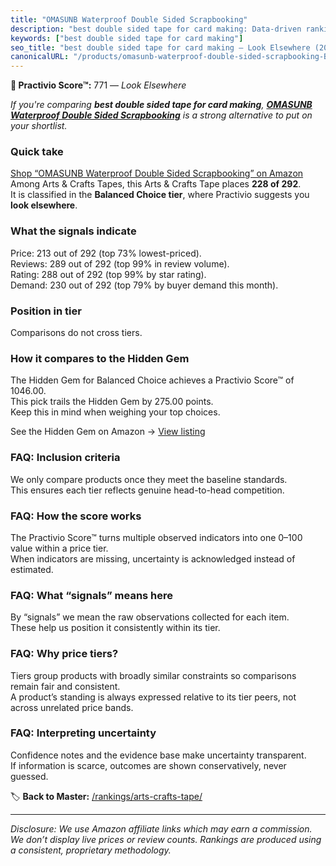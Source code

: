 ```yaml
---
title: "OMASUNB Waterproof Double Sided Scrapbooking"
description: "best double sided tape for card making: Data-driven ranking using the Practivio Score™. Positioned by quality, value, demand, findability, momentum."
keywords: ["best double sided tape for card making"]
seo_title: "best double sided tape for card making — Look Elsewhere (2025)"
canonicalURL: "/products/omasunb-waterproof-double-sided-scrapbooking-B0FJF9SDXN/"
---
```


**🚫 Practivio Score™:** 771 — _Look Elsewhere_


*If you're comparing **best double sided tape for card making**, **[OMASUNB Waterproof Double Sided Scrapbooking](https://www.amazon.com/dp/B0FJF9SDXN?tag=practivio-20)** is a strong alternative to put on your shortlist.*
### Quick take
[Shop “OMASUNB Waterproof Double Sided Scrapbooking” on Amazon](https://www.amazon.com/dp/B0FJF9SDXN?tag=practivio-20)
Among Arts & Crafts Tapes, this Arts & Crafts Tape places **228 of 292**.  
It is classified in the **Balanced Choice tier**, where Practivio suggests you **look elsewhere**.

### What the signals indicate
Price: 213 out of 292 (top 73% lowest-priced).  
Reviews: 289 out of 292 (top 99% in review volume).  
Rating: 288 out of 292 (top 99% by star rating).  
Demand: 230 out of 292 (top 79% by buyer demand this month).

### Position in tier
Comparisons do not cross tiers.

### How it compares to the Hidden Gem
The Hidden Gem for Balanced Choice achieves a Practivio Score™ of 1046.00.  
This pick trails the Hidden Gem by 275.00 points.  
Keep this in mind when weighing your top choices.  

See the Hidden Gem on Amazon → [View listing](https://www.amazon.com/dp/B08FSTJQ3Y?tag=practivio-20)

### FAQ: Inclusion criteria
We only compare products once they meet the baseline standards.  
This ensures each tier reflects genuine head-to-head competition.

### FAQ: How the score works
The Practivio Score™ turns multiple observed indicators into one 0–100 value within a price tier.  
When indicators are missing, uncertainty is acknowledged instead of estimated.

### FAQ: What “signals” means here
By “signals” we mean the raw observations collected for each item.  
These help us position it consistently within its tier.

### FAQ: Why price tiers?
Tiers group products with broadly similar constraints so comparisons remain fair and consistent.  
A product’s standing is always expressed relative to its tier peers, not across unrelated price bands.

### FAQ: Interpreting uncertainty
Confidence notes and the evidence base make uncertainty transparent.  
If information is scarce, outcomes are shown conservatively, never guessed.


🏷️ **Back to Master:** [/rankings/arts-crafts-tape/](/rankings/arts-crafts-tape/)

---
_Disclosure: We use Amazon affiliate links which may earn a commission. We don’t display live prices or review counts. Rankings are produced using a consistent, proprietary methodology._
